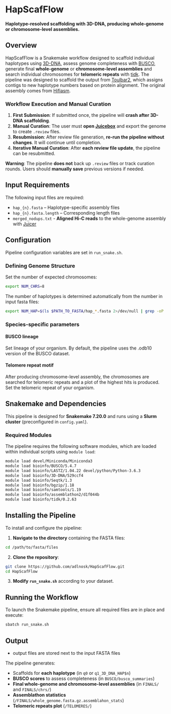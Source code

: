 # HapScafFlow

**Haplotype-resolved scaffolding with 3D-DNA, producing whole-genome or chromosome-level assemblies.**  

## Overview  

HapScafFlow is a Snakemake workflow designed to scaffold individual haplotypes using [3D-DNA](https://github.com/aidenlab/3d-dna), assess genome completeness with [BUSCO](https://busco.ezlab.org/), generate final **whole-genome** or **chromosome-level assemblies** and search individual chromosomes for **telomeric repeats** with [tidk](https://github.com/tolkit/telomeric-identifier). The pipeline was designed to scaffold the output from [Toulbar2](https://github.com/toulbar2/toulbar2), which assigns contigs to new haplotype numbers based on protein alignment. The original assembly comes from [Hifiasm](https://hifiasm.readthedocs.io/en/latest/).  

### Workflow Execution and Manual Curation  

1. **First Submission**: If submitted once, the pipeline will **crash after 3D-DNA scaffolding**.  
2. **Manual Curation**: The user must **open [Juicebox](https://github.com/aidenlab/Juicebox)** and export the genome to create `.review` files.  
3. **Resubmission**: After review file generation, **re-run the pipeline without changes**. It will continue until completion.  
4. **Iterative Manual Curation**: After **each review file update**, the pipeline can be resubmitted.  

**Warning**: The pipeline **does not** back up `.review` files or track curation rounds. Users should **manually save** previous versions if needed.  

## Input Requirements  

The following input files are required:  
- `hap_{n}.fasta` – Haplotype-specific assembly files  
- `hap_{n}.fasta.length` – Corresponding length files  
- `merged_nodups.txt` - **Aligned Hi-C reads** to the whole-genome assembly with [Juicer](https://github.com/aidenlab/juicer)  


## Configuration  

Pipeline configuration variables are set in `run_snake.sh`. 

### Defining Genome Structure  

Set the number of expected chromosomes:  

```bash
export NUM_CHRS=8
```

The number of haplotypes is determined automatically from the number in input fasta files:  

```bash
export NUM_HAP=$(ls $PATH_TO_FASTA/hap_*.fasta 2>/dev/null | grep -oP '(?<=/hap_)\d+' | sort -nr | head -n1)
```

### Species-specific parameters

#### BUSCO lineage

Set lineage of your organism. By default, the pipeline uses the .odb10 version of the BUSCO dataset.  

#### Telomere repeat motif

After producing chromosome-level assembly, the chromosomes are searched for telomeric repeats and a plot of the highest hits is produced.
Set the telomeric repeat of your organism.

## Snakemake and Dependencies  

This pipeline is designed for **Snakemake 7.20.0** and runs using a **Slurm cluster** (preconfigured in `config.yaml`).  

### Required Modules  

The pipeline requires the following software modules, which are loaded within individual scripts using `module load`:  

```bash
module load devel/Miniconda/Miniconda3
module load bioinfo/BUSCO/5.4.7
module load bioinfo/LASTZ/1.04.22 devel/python/Python-3.6.3
module load bioinfo/3D-DNA/529ccf4
module load bioinfo/Seqtk/1.3
module load bioinfo/bgzip/1.18
module load bioinfo/samtools/1.19
module load bioinfo/assemblathon2/d1f044b
module load bioinfo/tidk/0.2.63
```

## Installing the Pipeline  

To install and configure the pipeline:  

1. **Navigate to the directory** containing the FASTA files:  

```bash
cd /path/to/fasta/files
```

2. **Clone the repository**:  

```bash
git clone https://github.com/adlnosk/HapScafFlow.git
cd HapScafFlow
```

3. **Modify `run_snake.sh`** according to your dataset.

## Running the Workflow  

To launch the Snakemake pipeline, ensure all required files are in place and execute:  

```bash
sbatch run_snake.sh
```

## Output  

- output files are stored next to the input FASTA files

The pipeline generates:  
- Scaffolds for **each haplotype** (in `q0` or `q1_3D_DNA_HAP$n`)
- **BUSCO scores** to assess completeness  (in `BUSCO/busco_summaries`)
- **Final whole-genome and chromosome-level assemblies** (in `FINALS/` and `FINALS/chrs/`)  
- **Assemblathon statistics**  (`/FINALS/whole_genome.fasta.gz.assemblahon_stats`)
- **Telomeric repeats plot** (`/TELOMERES/`)


